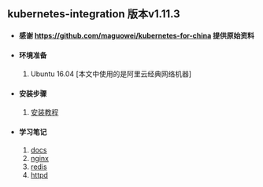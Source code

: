 ## kubernetes-integration 版本v1.11.3

+ #### 感谢 https://github.com/maguowei/kubernetes-for-china 提供原始资料

+ #### 环境准备
   
   1. Ubuntu 16.04 [本文中使用的是阿里云经典网络机器]
   
+ #### 安装步骤
   1. [安装教程](https://github.com/ylzyqt/kubernetes-integration/blob/master/install/install.md)
     
+ #### 学习笔记
   1. [docs](https://github.com/ylzyqt/kubernetes-integration/blob/master/train/docs/docs.md)
   2. [nginx](https://github.com/ylzyqt/kubernetes-integration/blob/master/train/nginx/nginx.md)   
   3. [redis](https://github.com/ylzyqt/kubernetes-integration/blob/master/train/redis/redis.md)   
   4. [httpd](https://github.com/ylzyqt/kubernetes-integration/blob/master/train/httpd/httpd.md)